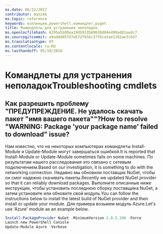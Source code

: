 ```yaml
---
ms.date: 06/12/2017
contributor: manikb
ms.topic: reference
keywords: коллекция,powershell,командлет,psget
title: Командлеты для устранения неполадок
ms.openlocfilehash: 6295a5b99aa19db933569638d84e490ad81eedc7
ms.sourcegitcommit: e9ad4d85fd7eb72fb5bc37f6ca3ae1282ae3c6d7
ms.translationtype: HT
ms.contentlocale: ru-RU
ms.lasthandoff: 05/10/2018
---
```

# <a name="troubleshooting-cmdlets"></a><span data-ttu-id="cf854-103">Командлеты для устранения неполадок</span><span class="sxs-lookup"><span data-stu-id="cf854-103">Troubleshooting cmdlets</span></span>

## <a name="how-to-resolve-warning-package-your-package-name-failed-to-download-issue"></a><span data-ttu-id="cf854-104">Как разрешить проблему "ПРЕДУПРЕЖДЕНИЕ. Не удалось скачать пакет "имя вашего пакета""?</span><span class="sxs-lookup"><span data-stu-id="cf854-104">How to resolve "WARNING: Package 'your package name' failed to download" issue?</span></span>

<span data-ttu-id="cf854-105">Нам известно, что на некоторых компьютерах командлеты Install-Module и Update-Module могут завершаться ошибкой.</span><span class="sxs-lookup"><span data-stu-id="cf854-105">It is reported that Install-Module or Update-Module sometimes fails on some machines.</span></span>
<span data-ttu-id="cf854-106">По результатам нашего расследования это связано с сетевым подключением.</span><span class="sxs-lookup"><span data-stu-id="cf854-106">Based on our investigation, it is something to do with the networking connection.</span></span>
<span data-ttu-id="cf854-107">Недавно мы обновили поставщик NuGet, чтобы он смог надежно скачивать пакеты.</span><span class="sxs-lookup"><span data-stu-id="cf854-107">Recently we updated NuGet provider so that it can reliably download packages.</span></span>
<span data-ttu-id="cf854-108">Выполните описанные ниже инструкции, чтобы установить последнюю сборку поставщика NuGet, а затем установите или обновите свой модуль.</span><span class="sxs-lookup"><span data-stu-id="cf854-108">You can follow the instructions below to install the latest build of NuGet provider and then install or update your module.</span></span>
<span data-ttu-id="cf854-109">Для примера возьмем модуль Azure.</span><span class="sxs-lookup"><span data-stu-id="cf854-109">Let's use 'Azure' module as an example below.</span></span>

```powershell
Install-PackageProvider NuGet -MinimumVersion 2.8.5.206 -Force
Launch new PowerShell Console
Update-Module Azure -Verbose
```